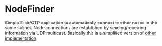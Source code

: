 # NodeFinder

Simple Elixir/OTP application to automatically connect to other nodes in the same subnet.
Node connections are established by sending/receiving information via UDP multicast.
Basically this is a simplified version of [other implementation](http://code.google.com/p/nodefinder/).
